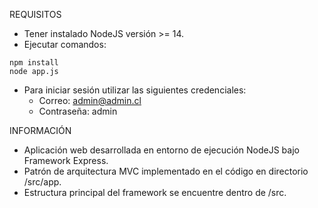 REQUISITOS

* Tener instalado NodeJS versión >= 14.
* Ejecutar comandos:
```
npm install
node app.js
```
* Para iniciar sesión utilizar las siguientes credenciales:
    * Correo:     admin@admin.cl
    * Contraseña: admin

INFORMACIÓN

* Aplicación web desarrollada en entorno de ejecución NodeJS bajo Framework Express.
* Patrón de arquitectura MVC implementado en el código en directorio /src/app.
* Estructura principal del framework se encuentre dentro de /src.
